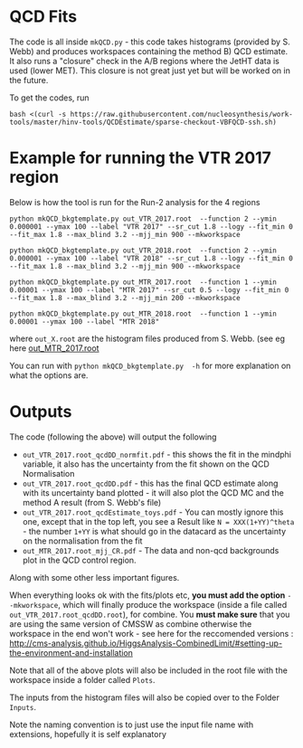 # QCD Fits 

The code is all inside `mkQCD.py` - this code takes histograms (provided by S. Webb) and produces workspaces containing the method B) QCD estimate. 
It also runs a "closure" check in the A/B regions where the JetHT data is used (lower MET). This closure is not great just yet but will be worked 
on in the future. 

To get the codes, run

`bash <(curl -s https://raw.githubusercontent.com/nucleosynthesis/work-tools/master/hinv-tools/QCDEstimate/sparse-checkout-VBFQCD-ssh.sh)`

# Example for running the VTR 2017 region 

Below is how the tool is run for the Run-2 analysis for the 4 regions 

```
python mkQCD_bkgtemplate.py out_VTR_2017.root  --function 2 --ymin 0.000001 --ymax 100 --label "VTR 2017" --sr_cut 1.8 --logy --fit_min 0 --fit_max 1.8 --max_blind 3.2 --mjj_min 900 --mkworkspace

python mkQCD_bkgtemplate.py out_VTR_2018.root  --function 2 --ymin 0.000001 --ymax 100 --label "VTR 2018" --sr_cut 1.8 --logy --fit_min 0 --fit_max 1.8 --max_blind 3.2 --mjj_min 900 --mkworkspace

python mkQCD_bkgtemplate.py out_MTR_2017.root  --function 1 --ymin 0.00001 --ymax 100 --label "MTR 2017" --sr_cut 0.5 --logy --fit_min 0 --fit_max 1.8 --max_blind 3.2 --mjj_min 200 --mkworkspace

python mkQCD_bkgtemplate.py out_MTR_2018.root  --function 1 --ymin 0.00001 --ymax 100 --label "MTR 2018"
```

where `out_X.root` are the histogram files produced from S. Webb. (see eg here [out_MTR_2017.root](https://gitlab.cern.ch/cms-hcg/cadi/hig-20-003/-/blob/master_UL/MTR_2017/out_MTR_2017.root)

You can run with `python mkQCD_bkgtemplate.py  -h` for more explanation on what the options are. 

# Outputs 

The code (following the above) will output the following 

  * `out_VTR_2017.root_qcdDD_normfit.pdf` - this shows the fit in the mindphi variable, it also has the uncertainty from the fit shown on the QCD Normalisation
  * `out_VTR_2017.root_qcdDD.pdf` - this has the final QCD estimate along with its uncertainty band plotted - it will also plot the QCD MC and the method A result (from S. Webb's file)
  * `out_VTR_2017.root_qcdEstimate_toys.pdf` - You can mostly ignore this one, except that in the top left, you see a Result like `N = XXX(1+YY)^theta` - the number `1+YY` is what should go in the datacard as the uncertainty on the normalisation from the fit
  * `out_MTR_2017.root_mjj_CR.pdf` - The data and non-qcd backgrounds plot in the QCD control region. 

Along with some other less important figures. 

When everything looks ok with the fits/plots etc, **you must add the option** `--mkworkspace`, which will finally produce the workspace (inside a file called `out_VTR_2017.root_qcdDD.root`), for combine. You **must make sure** that you are using the same version of CMSSW as combine otherwise the workspace in the end won't work - see here for the reccomended versions : http://cms-analysis.github.io/HiggsAnalysis-CombinedLimit/#setting-up-the-environment-and-installation 

Note that all of the above plots will also be included in the root file with the workspace inside a folder called `Plots`. 

The inputs from the histogram files will also be copied over to the Folder `Inputs`. 

Note the naming convention is to just use the input file name with extensions, hopefully it is self explanatory 
